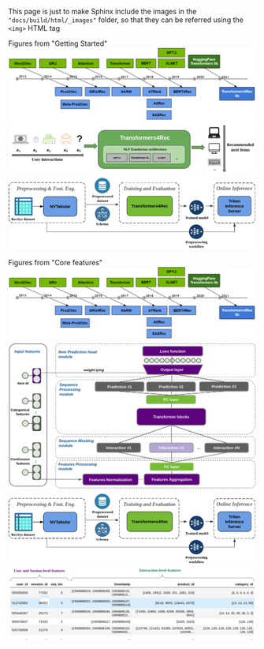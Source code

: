 
This page is just to make Sphinx include the images in the `"docs/build/html/_images"` folder, so that they can be referred using the `<img>` HTML tag

Figures from "Getting Started"
![](_images/nlp_x_recsys.png)
![](_images/sequential_rec.png)
![](_images/pipeline.png)

Figures from "Core features"
![](_images/nlp_x_recsys.png)
![](_images/transformers4rec_metaarchitecture.png)
![](_images/pipeline.png)
![](_images/preproc_data_example.png)
